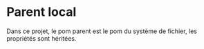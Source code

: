 # Parent local

Dans ce projet, le pom parent est le pom du système de fichier, les propriétés sont héritées.

